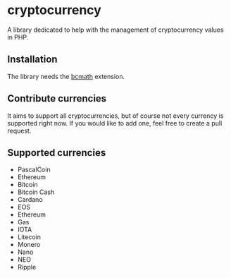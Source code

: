 # cryptocurrency

A library dedicated to help with the management of cryptocurrency values in PHP.

## Installation

The library needs the [bcmath](http://php.net/manual/de/book.bc.php) extension.

## Contribute currencies

It aims to support all cryptocurrencies, but of course not every currency is 
supported right now. If you would like to add one, feel free to create a 
pull request.

## Supported currencies

 - PascalCoin
 - Ethereum
 - Bitcoin
 - Bitcoin Cash
 - Cardano
 - EOS
 - Ethereum
 - Gas
 - IOTA
 - Litecoin
 - Monero
 - Nano
 - NEO
 - Ripple